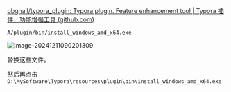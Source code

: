 [obgnail/typora_plugin: Typora plugin. Feature enhancement tool | Typora 插件，功能增强工具 (github.com)](https://github.com/obgnail/typora_plugin)



```
A/plugin/bin/install_windows_amd_x64.exe
```

![image-20241211090201309](https://cdn.jsdelivr.net/gh/sword4869/pic1@main/images/202412110902371.png)

替换这些文件。



然后再点击 `D:\MySoftware\Typora\resources\plugin\bin\install_windows_amd_x64.exe`